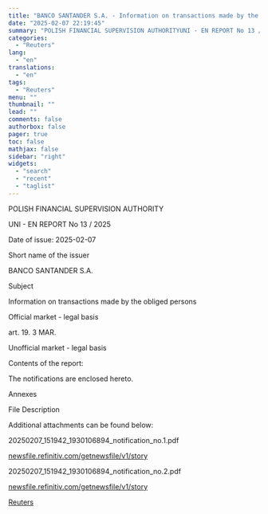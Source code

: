 ```yaml
---
title: "BANCO SANTANDER S.A. - Information on transactions made by the obliged persons"
date: "2025-02-07 22:19:45"
summary: "POLISH FINANCIAL SUPERVISION AUTHORITYUNI - EN REPORT No 13 / 2025Date of issue: 2025-02-07Short name of the issuerBANCO SANTANDER S.A.SubjectInformation on transactions made by the obliged personsOfficial market - legal basisart. 19. 3 MAR.Unofficial market - legal basisContents of the report:The notifications are enclosed hereto.AnnexesFile DescriptionAdditional attachments can be found..."
categories:
  - "Reuters"
lang:
  - "en"
translations:
  - "en"
tags:
  - "Reuters"
menu: ""
thumbnail: ""
lead: ""
comments: false
authorbox: false
pager: true
toc: false
mathjax: false
sidebar: "right"
widgets:
  - "search"
  - "recent"
  - "taglist"
---
```


POLISH FINANCIAL SUPERVISION AUTHORITY

UNI - EN REPORT No 13 / 2025

Date of issue: 2025-02-07

Short name of the issuer

BANCO SANTANDER S.A.

Subject

Information on transactions made by the obliged persons

Official market - legal basis

art. 19. 3 MAR.

Unofficial market - legal basis

Contents of the report:

The notifications are enclosed hereto.

Annexes

File Description

Additional attachments can be found below:

20250207\_151942\_1930106894\_notification\_no.1.pdf

[newsfile.refinitiv.com/getnewsfile/v1/story](https://newsfile.refinitiv.com/getnewsfile/v1/story?guid=urn:newsml:reuters.com:20250207:nEM3MY9fHa)

20250207\_151942\_1930106894\_notification\_no.2.pdf

[newsfile.refinitiv.com/getnewsfile/v1/story](https://newsfile.refinitiv.com/getnewsfile/v1/story?guid=urn:newsml:reuters.com:20250207:nEM9r7r9ja)

[Reuters](https://www.tradingview.com/news/reuters.com,2025-02-07:newsml_EM8FflgWa:0-banco-santander-s-a-information-on-transactions-made-by-the-obliged-persons/)
